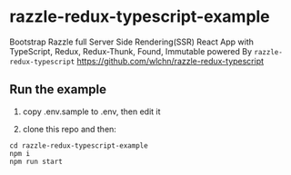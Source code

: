 # razzle-redux-typescript-example
Bootstrap Razzle full Server Side Rendering(SSR) React App with TypeScript, Redux, Redux-Thunk, Found, Immutable powered By `razzle-redux-typescript` https://github.com/wlchn/razzle-redux-typescript

## Run the example
1. copy .env.sample to .env, then edit it

2. clone this repo and then:
```
cd razzle-redux-typescript-example
npm i
npm run start
```